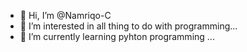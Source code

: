 - 👋 Hi, I’m @Namriqo-C
- 👀 I’m interested in all thing to do with programming...
- 🌱 I’m currently learning  pyhton programming ...




